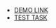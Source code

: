 - [DEMO LINK](https://denys-anosov.github.io/test_task_soft-rocks/)
- [TEST TASK](https://drive.google.com/file/d/1u9P9TDtHcry4qR4IzakAiwe0tgkv82em/view?usp=sharing)

